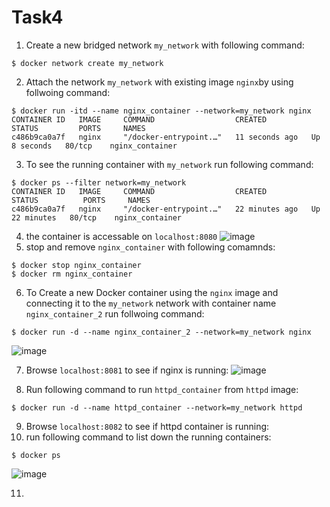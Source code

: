 # Task4
1.  Create a new bridged network `my_network` with following command:
```console
$ docker network create my_network
```
2.  Attach the network `my_network` with existing image `nginx`by using follwoing command:
 ```console
$ docker run -itd --name nginx_container --network=my_network nginx
CONTAINER ID   IMAGE     COMMAND                  CREATED          STATUS         PORTS     NAMES
c486b9ca0a7f   nginx     "/docker-entrypoint.…"   11 seconds ago   Up 8 seconds   80/tcp    nginx_container
```
3.  To see the running container with `my_network` run following command:
```console
$ docker ps --filter network=my_network
CONTAINER ID   IMAGE     COMMAND                  CREATED          STATUS          PORTS     NAMES
c486b9ca0a7f   nginx     "/docker-entrypoint.…"   22 minutes ago   Up 22 minutes   80/tcp    nginx_container
```
4. the container is accessable on `localhost:8080`
![image](https://user-images.githubusercontent.com/126319802/228525590-da2e00ae-57b9-41d2-a053-4c42ec5cc172.png)
5. stop and remove `nginx_container` with following comamnds:
```console
$ docker stop nginx_container
$ docker rm nginx_container
```
6. To Create a new Docker container using the `nginx` image and connecting it to the `my_network` network with container name `nginx_container_2`
run follwoing command:
```console
$ docker run -d --name nginx_container_2 --network=my_network nginx
```
![image](https://user-images.githubusercontent.com/126319802/228528341-54224980-ece0-4f08-8f74-49dadd512943.png)

7. Browse `localhost:8081` to see if nginx is running:
![image](https://user-images.githubusercontent.com/126319802/228528898-b6da0c07-22e6-4ae0-85f1-c891d596fb07.png)

8. Run following command to run `httpd_container` from `httpd` image:
```console
$ docker run -d --name httpd_container --network=my_network httpd
```
9.  Browse `localhost:8082` to see if httpd container is running:
10. run following command to list down the running containers:
```console
$ docker ps
```
![image](https://user-images.githubusercontent.com/126319802/228530009-e273d00a-b1d7-4706-bb01-51c054678b98.png)

11. 
